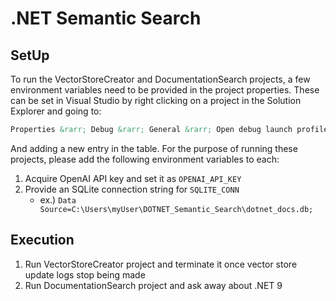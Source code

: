 # .NET Semantic Search

## SetUp

To run the VectorStoreCreator and DocumentationSearch projects, a few environment variables need to be provided in the project properties. These can be set in Visual Studio by right clicking on a project in the Solution Explorer and going to:

```md
Properties &rarr; Debug &rarr; General &rarr; Open debug launch profiles UI &rarr; Environment Variables
```

And adding a new entry in the table. For the purpose of running these projects, please add the following environment variables to each:

1. Acquire OpenAI API key and set it as `OPENAI_API_KEY`
2. Provide an SQLite connection string for `SQLITE_CONN`
    - ex.) `Data Source=C:\Users\myUser\DOTNET_Semantic_Search\dotnet_docs.db;`

## Execution

1. Run VectorStoreCreator project and terminate it once vector store update logs stop being made
2. Run DocumentationSearch project and ask away about .NET 9
